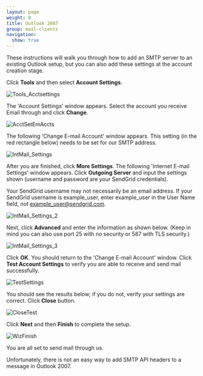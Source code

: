 ```yaml
---
layout: page
weight: 0
title: Outlook 2007
group: mail-clients
navigation:
  show: true
---
```


These instructions will walk you through how to add an SMTP server to an existing Outlook setup, but you can also add these settings at the account creation stage.

Click **Tools** and then select **Account Settings**.

![]({{root_url}}/images/outlook_2007_1.png "Tools_Acctsettings")

The 'Account Settings' window appears. Select the account you receive Email through and click **Change**.

![]({{root_url}}/images/outlook_2007_2.png "AcctSetEmAccts")

The following 'Change E-mail Account' window appears. This setting (in the red rectangle below) needs to be set for our SMTP address.

![]({{root_url}}/images/outlook_2007_3.png "IntMail_Settings")

After you are finished, click  **More Settings**. The following 'Internet E-mail Settings' window appears. Click **Outgoing Server** and input the settings shown (username and password are your SendGrid credentials).

<call-out>

Your SendGrid username may not necessarily be an email address. If your SendGrid username is example_user, enter example_user in the User Name field, not example_user@sendgrid.com.

</call-out>

![]({{root_url}}/images/outlook_2007_4.png "IntMail_Settings_2")

Next, click **Advanced** and enter the information as shown below. (Keep in mind you can also use port 25 with no security or 587 with TLS security.)

![]({{root_url}}/images/outlook_2007_5.png "IntMail_Settings_3")

Click **OK**. You should return to the 'Change E-mail Account' window. Click **Test Account Settings** to verify you are able to receive and send mail successfully.

![]({{root_url}}/images/outlook_2007_6.png "TestSettings")

You should see the results below; if you do not, verify your settings are correct. Click **Close** button.

![]({{root_url}}/images/outlook_2007_7.png "CloseTest")

Click **Next** and then **Finish** to complete the setup.

![]({{root_url}}/images/outlook_2007_8.png "WizFinish")

You are all set to send mail through us.

<call-out>

Unfortunately, there is not an easy way to add SMTP API headers to a message in Outlook 2007.

</call-out>
